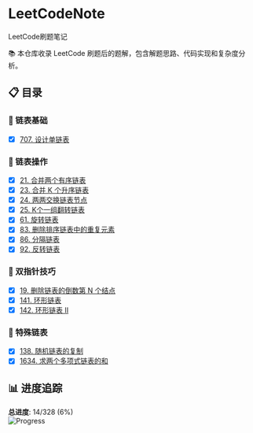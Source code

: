 # LeetCodeNote
LeetCode刷题笔记

📚 本仓库收录 LeetCode 刷题后的题解，包含解题思路、代码实现和复杂度分析。

## 📋 目录

### 🔗 链表基础
- [x] [707. 设计单链表](./链表/707.设计单链表.md)

### 🔄 链表操作
- [x] [21. 合并两个有序链表](./链表/21.合并两个有序链表.md)
- [x] [23. 合并 K 个升序链表](./链表/23.合并%20K%20个升序链表.md)
- [x] [24. 两两交换链表节点](./链表/24.两两交换链表节点.md)
- [x] [25. K个一组翻转链表](./链表/25.K个一组翻转链表.md)
- [x] [61. 旋转链表](./链表/61.旋转链表.md)
- [x] [83. 删除排序链表中的重复元素](./链表/83.删除排序链表中的重复元素.md)
- [x] [86. 分隔链表](./链表/86.分隔链表.md)
- [x] [92. 反转链表](./链表/92.反转链表.md)

### 🎯 双指针技巧
- [x] [19. 删除链表的倒数第 N 个结点](./链表/19.删除链表的倒数第%20N%20个结点.md)
- [x] [141. 环形链表](./链表/141.环形链表.md)
- [x] [142. 环形链表 II](./链表/142.环形链表%20II.md)

### 🧩 特殊链表
- [x] [138. 随机链表的复制](./链表/138.随机链表的复制.md)
- [x] [1634. 求两个多项式链表的和](./链表/1634.求两个多项式链表的和.md)

## 📊 进度追踪

**总进度**: 14/328 (6%)  
![Progress](https://progress-bar.dev/7/?title=完成进度)
